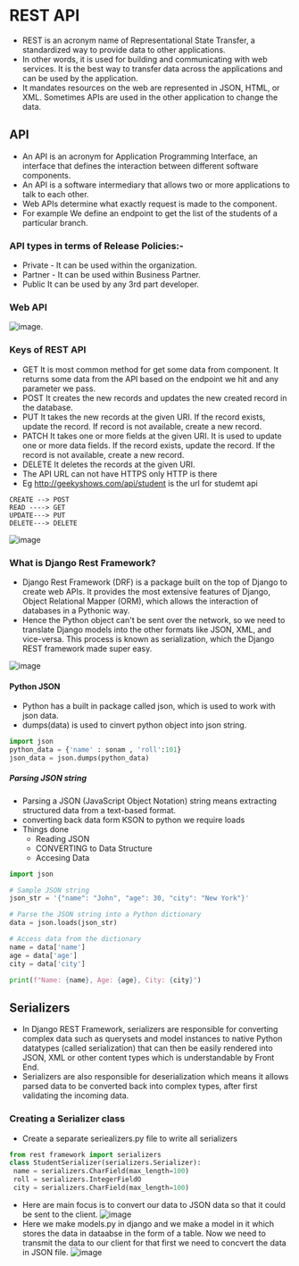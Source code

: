# REST API
- REST is an acronym name of Representational State Transfer, a standardized way to provide data to other applications.
- In other words, it is used for building and communicating with web services. It is the best way to transfer data across the applications and can be used by the application.
- It mandates resources on the web are represented in JSON, HTML, or XML. Sometimes APIs are used in the other application to change the data.

## API 
- An API is an acronym for Application Programming Interface, an interface that defines the interaction between different software components.
- An API is a software intermediary that allows two or more applications to talk to
each other.
- Web APIs determine what exactly request is made to the component.
- For example We define an endpoint to get the list of the students of a particular branch.
### API types in terms of Release Policies:-
- Private - It can be used within the organization.
- Partner - It can be used within Business Partner.
- Public It can be used by any 3rd part developer.

### Web API
![image](https://github.com/pratt0007/TIL/assets/100209212/e57a6292-a0aa-46e0-9db5-b8920cbcb37b).


### Keys of REST API
- GET It is most common method for get some data from component. It returns some data from the API based on the endpoint we hit and any parameter we pass.
- POST It creates the new records and updates the new created record in the database.
- PUT It takes the new records at the given URI. If the record exists, update the record. If record is not available, create a new record.
- PATCH It takes one or more fields at the given URI. It is used to update one or more data fields. If the record exists, update the record. If the record is not available, create a new record.
- DELETE It deletes the records at the given URI.
- The API URL can not have HTTPS only HTTP is there
- Eg http://geekyshows.com/api/student  is the url for studemt api

```
CREATE --> POST
READ ----> GET
UPDATE---> PUT
DELETE---> DELETE
```
![image](https://github.com/pratt0007/TIL/assets/100209212/1f7b98e3-7ca4-4a3b-9d41-664440589471)

### What is Django Rest Framework?
- Django Rest Framework (DRF) is a package built on the top of Django to create web APIs. It provides the most extensive features of Django, Object Relational Mapper (ORM), which allows the interaction of databases in a Pythonic way.
- Hence the Python object can't be sent over the network, so we need to translate Django models into the other formats like JSON, XML, and vice-versa. This process is known as serialization, which the Django REST framework made super easy.

 ![image](https://github.com/pratt0007/TIL/assets/100209212/c7b676b3-076e-41a5-8703-64e16fc484d5)

#### Python JSON
- Python has a built in package called json, which is used to work with json data.
- dumps(data) is used to cinvert python object into json string.
```python
import json
python_data = {'name' : sonam , 'roll':101}
json_data = json.dumps(python_data)
```
##### Parsing JSON string
- Parsing a JSON (JavaScript Object Notation) string means extracting structured data from a text-based format.
- converting back data form KSON to python we require loads
- Things done
    - Reading JSON
    - CONVERTING to Data Structure
    - Accesing Data
```python
import json

# Sample JSON string
json_str = '{"name": "John", "age": 30, "city": "New York"}'

# Parse the JSON string into a Python dictionary
data = json.loads(json_str)

# Access data from the dictionary
name = data['name']
age = data['age']
city = data['city']

print(f"Name: {name}, Age: {age}, City: {city}")
```
## Serializers
- In Django REST Framework, serializers are responsible for converting complex data such as querysets and model instances to native Python datatypes (called serialization) that can then be easily rendered into JSON, XML or other content types which is understandable by Front End.
- Serializers are also responsible for deserialization which means it allows parsed data to be converted back into complex types, after first validating the incoming data.

### Creating a Serializer class
- Create a separate seriealizers.py file to write all serializers
```PYTHON
from rest framework import serializers
class StudentSerializer(serializers.Serializer):
 name = serializers.CharField(max_length=100)
 roll = serializers.IntegerFieldO
 city = serializers.CharField(max_length=100)
```
- Here are main focus is to convert our data to JSON data so that it could be sent to the client.
![image](https://github.com/pratt0007/TIL/assets/100209212/c502d9d3-ae14-4709-bc91-d35e58bc09d3)
- Here we make models.py in django and we make a model in it which stores the data in dataabse in the form of a table. Now we need to transmit the data to our client for that first we need to concvert the data in JSON file.
![image](https://github.com/pratt0007/TIL/assets/100209212/cc06c85d-a337-4c57-b56e-814fd7124462)

 


